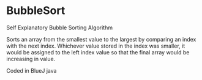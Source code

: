 # BubbleSort
Self Explanatory Bubble Sorting Algorithm

Sorts an array from the smallest value to the largest by comparing an index with the next index. Whichever value stored in the index 
was smaller, it would be assigned to the left index value so that the final array would be increasing in value. 


Coded in BlueJ java
